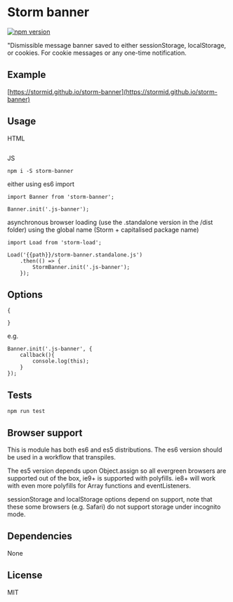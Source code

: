# Storm banner

[![npm version](https://badge.fury.io/js/storm-banner.svg)](https://badge.fury.io/js/storm-banner)

"Dismissible message banner saved to either sessionStorage, localStorage, or cookies. For cookie messages or any one-time notification.

## Example
[https://stormid.github.io/storm-banner](https://stormid.github.io/storm-banner)

## Usage
HTML
```

```

JS
```
npm i -S storm-banner
```
either using es6 import
```
import Banner from 'storm-banner';

Banner.init('.js-banner');
```
asynchronous browser loading (use the .standalone version in the /dist folder) using the global name (Storm + capitalised package name)
```
import Load from 'storm-load';

Load('{{path}}/storm-banner.standalone.js')
    .then(() => {
        StormBanner.init('.js-banner');
    });
```

## Options
```
{
    
}
```

e.g.
```
Banner.init('.js-banner', {
    callback(){
        console.log(this);
    }
});
```

## Tests
```
npm run test
```

## Browser support
This is module has both es6 and es5 distributions. The es6 version should be used in a workflow that transpiles.

The es5 version depends upon Object.assign so all evergreen browsers are supported out of the box, ie9+ is supported with polyfills. ie8+ will work with even more polyfills for Array functions and eventListeners.

sessionStorage and localStorage options depend on support, note that these some browsers (e.g. Safari) do not support storage under incognito mode.

## Dependencies
None

## License
MIT
